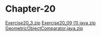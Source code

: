 # Chapter-20

[Exercise20_3.zip](https://github.com/Dyl-bit/Chapter-20/files/12551160/Exercise20_3.zip)
[Exercise20_09 (1).java.zip](https://github.com/Dyl-bit/Chapter-20/files/12551167/Exercise20_09.1.java.zip)
[GeometricObjectComparator.java.zip](https://github.com/Dyl-bit/Chapter-20/files/12551177/GeometricObjectComparator.java.zip)
